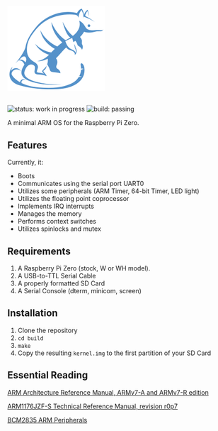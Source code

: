 ![ARMadillo logo](logo.png)

##

![status: work in progress](https://img.shields.io/badge/status-work%20in%20progress-orange)
![build: passing](https://img.shields.io/badge/build-passing-green)

A minimal ARM OS for the Raspberry Pi Zero.

## Features

Currently, it:

* Boots
* Communicates using the serial port UART0
* Utilizes some peripherals (ARM Timer, 64-bit Timer, LED light)
* Utilizes the floating point coprocessor
* Implements IRQ interrupts
* Manages the memory
* Performs context switches
* Utilizes spinlocks and mutex

## Requirements

1. A Raspberry Pi Zero (stock, W or WH model).
2. A USB-to-TTL Serial Cable
3. A properly formatted SD Card
4. A Serial Console (dterm, minicom, screen)

## Installation

1. Clone the repository
2. `cd build`
3. `make`
4. Copy the resulting `kernel.img` to the first partition of your SD Card

## Essential Reading

[ARM Architecture Reference Manual, ARMv7-A and ARMv7-R edition](https://static.docs.arm.com/ddi0406/c/DDI0406C_C_arm_architecture_reference_manual.pdf)

[ARM1176JZF-S Technical Reference Manual, revision r0p7](http://infocenter.arm.com/help/topic/com.arm.doc.ddi0301h/DDI0301H_arm1176jzfs_r0p7_trm.pdf)

[BCM2835 ARM Peripherals](https://www.raspberrypi.org/documentation/hardware/raspberrypi/bcm2835/BCM2835-ARM-Peripherals.pdf)
